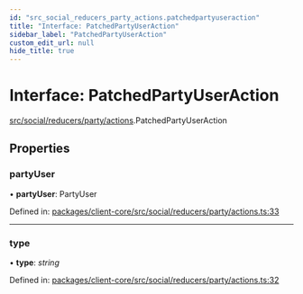 ```yaml
---
id: "src_social_reducers_party_actions.patchedpartyuseraction"
title: "Interface: PatchedPartyUserAction"
sidebar_label: "PatchedPartyUserAction"
custom_edit_url: null
hide_title: true
---
```


# Interface: PatchedPartyUserAction

[src/social/reducers/party/actions](../modules/src_social_reducers_party_actions.md).PatchedPartyUserAction

## Properties

### partyUser

• **partyUser**: PartyUser

Defined in: [packages/client-core/src/social/reducers/party/actions.ts:33](https://github.com/xr3ngine/xr3ngine/blob/2d83606b6/packages/client-core/src/social/reducers/party/actions.ts#L33)

___

### type

• **type**: *string*

Defined in: [packages/client-core/src/social/reducers/party/actions.ts:32](https://github.com/xr3ngine/xr3ngine/blob/2d83606b6/packages/client-core/src/social/reducers/party/actions.ts#L32)

